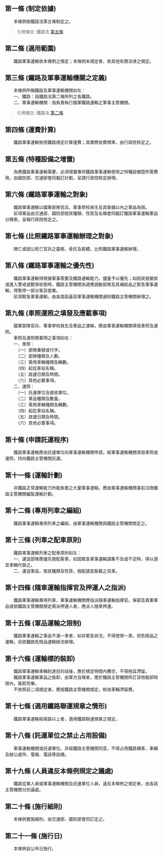第一條 (制定依據)
-----------------
　　本條例依鐵路法第五條制定之。  
> 引用條文: 鐵路法 [第五條](../../交通建設/鐵路/鐵路法.md#第五條-鐵路資產及運送物之檢查、徵用、扣押)



第二條 (適用範圍)
-----------------
　　鐵路軍事運輸依本條例之規定；本條例未規定者，依其他有關法律之規定。  


第三條 (鐵路及軍事運輸機關之定義)
---------------------------------
　　本條例所稱鐵路及軍事運輸機關如左：  
　　一、鐵路：指鐵路法第二條所列之各鐵路。  
　　二、軍事運輸機關：指負責執行國軍鐵路運輸之軍事主管機關。  
> 引用條文: 鐵路法 [第二條](../../交通建設/鐵路/鐵路法.md#第二條-用詞定義)



第四條 (運費計算)
-----------------
　　鐵路軍事運輸依照鐵路規定計算運費；其實際收費標準，由行政院核定之。  


第五條 (特種設備之增置)
-----------------------
　　為應鐵路軍事運輸需要，必須增置專供鐵路軍事運輸使用之特種設備暨所需費用，由國防部、交通部會同擬訂計劃，呈請行政院核定辦理。  


第六條 (鐵路軍事運輸之對象)
---------------------------
　　鐵路軍事運輸以國軍部隊官兵、軍事學校員生及其裝備以內之軍品為限。  
　　前項軍品由交通部、國防部按其種類、性質及名稱會同擬訂鐵路軍事運輸軍品分類表，呈報行政院核定之。  


第七條 (比照鐵路軍事運輸辦理之對象)
-----------------------------------
　　陣亡或因公死亡官兵之靈柩、骨灰及屍體，比照鐵路軍事運輸辦理。  


第八條 (鐵路軍事運輸之優先性)
-----------------------------
　　鐵路軍事運輸得根據軍事需要及鐵路運輸能力，儘量予以優先；如因突發變故或進入警戒或戰爭狀態時，鐵路主管機關為適應調動部隊及其補給品之緊急軍事運輸，得暫停一部分客貨營業。  
　　前項緊急軍事運輸，由各路區最高軍事運輸機關通知鐵路主管機關辦理之。  


第九條 (車照運照之填發及應載事項)
---------------------------------
　　國軍部隊官兵、軍事學校員生及軍品之運輸，應由軍事運輸機關填發車照及運照。  
　　車照及運照應載明之事項如左：  
　　一、車照：  
　　　（一）部隊番號或代字。  
　　　（二）部隊種類及人數。  
　　　（三）需用車輛種類及輛數。  
　　　（四）起訖車站名稱。  
　　　（五）啟運日期及時間。  
　　　（六）其他必要事項。  
　　二、運照：  
　　　（一）託運單位及接收單位。  
　　　（二）軍品種類及數量。  
　　　（三）需用車輛種類及輛數。  
　　　（四）起訖車站名稱。  
　　　（五）啟運日期及時間。  
　　　（六）其他必要事項。  


第十條 (申請託運程序)
---------------------
　　鐵路軍事運輸應由託運單位向軍事運輸機關申請，經軍事運輸機關填發車照或運照，持向鐵路主管機關託運。  


第十一條 (運輸計劃)
-------------------
　　非鐵路正常運輸能力所能負擔之大量軍事運輸，應由軍事運輸機關事前洽商鐵路主管機關編製運輸計劃。  


第十二條 (專用列車之編組)
-------------------------
　　鐵路軍事運輸專用列車之編組，由軍事運輸機關與鐵路主管機關商定之。  


第十三條 (列車之配車原則)
-------------------------
　　鐵路軍事運輸列車之配車原則如左：  
　　一、運送部隊應儘先撥配客車，如因緊急軍事運輸調集不及或不足時，得以適宜車輛代替之。  
　　二、運送軍品，按其種類及性質，撥配適宜裝載之貨車。  


第十四條 (隨車運輸指揮官及押運人之指派)
---------------------------------------
　　鐵路軍事運輸專用列車，軍事運輸機關應指派隨車運輸指揮官。保密及貴重軍品或依鐵路主管機關規定需派押運人者，應派人隨車押運。  


第十五條 (軍品運輸之限制)
-------------------------
　　鐵路軍事運輸之軍品不滿一車者，如非緊急狀況，不得使用一車。但危險品之運輸，另依鐵路危險品運輸辦法辦理。  


第十六條 (運輸標的裝卸)
-----------------------
　　鐵路軍事運輸車輛到達目的站後，應於規定時間內騰空，不得拖延滯留。  
　　鐵路軍事運輸軍品之裝卸，由軍方自理者，應於鐵路主管機關所訂貨物裝卸時限內，裝卸完畢。  
　　不依照前二項規定者，應按鐵路主管機關規定，核收車輛滯留費。  


第十七條 (適用鐵路聯運規章之情形)
---------------------------------
　　鐵路軍事運輸經兩路以上者，適用鐵路聯運規章之規定。  


第十八條 (託運單位之禁止占用設備)
---------------------------------
　　軍事運輸機關或託運單位，非經鐵路主管機關同意，不得占用鐵路機車、車輛及辦公處所、電報、電話等設備。  


第十九條 (人員違反本條例規定之議處)
-----------------------------------
　　鐵路從業人員或軍事運輸機關及託運單位人員，違反本條例之規定者，由各該主管機關分別議處。  


第二十條 (施行細則)
-------------------
　　本條例實施細則，由交通部、國防部會同訂定之。  


第二十一條 (施行日)
-------------------
　　本條例自公布日施行。